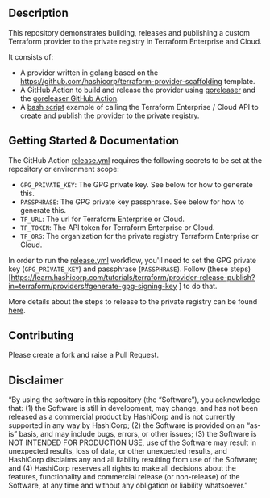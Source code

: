 ## Description

This repository demonstrates building, releases and publishing a custom Terraform provider to the private registry in Terraform Enterprise and Cloud.

It consists of:

- A provider written in golang based on the https://github.com/hashicorp/terraform-provider-scaffolding template.
- A GitHub Action to build and release the provider using [goreleaser](https://goreleaser.com/) and the [goreleaser GitHub Action](https://github.com/goreleaser/goreleaser-action).
- A [bash script](.github/scripts/private-provider-release.sh) example of calling the Terraform Enterprise / Cloud API to create and publish the provider to the private registry.

## Getting Started & Documentation

The GitHub Action [release.yml](release.yml) requires the following secrets to be set at the repository or environment scope:

- `GPG_PRIVATE_KEY`: The GPG private key. See below for how to generate this.
- `PASSPHRASE`: The GPG private key passphrase. See below for how to generate this.
- `TF_URL`: The url for Terraform Enterprise or Cloud.
- `TF_TOKEN`: The API token for Terraform Enterprise or Cloud.
- `TF_ORG`: The organization for the private registry Terraform Enterprise or Cloud. 

In order to run the [release.yml](.github/workflows/release.yml) workflow, you'll need to set the GPG private key (`GPG_PRIVATE_KEY`) and passphrase (`PASSPHRASE`). Follow (these steps)[https://learn.hashicorp.com/tutorials/terraform/provider-release-publish?in=terraform/providers#generate-gpg-signing-key
] to do that.

More details about the steps to release to the private registry can be found [here](https://www.terraform.io/cloud-docs/registry/publish-providers#publishing-a-provider-and-creating-a-version).


## Contributing
Please create a fork and raise a Pull Request.

## Disclaimer
“By using the software in this repository (the “Software”), you acknowledge that: (1) the Software is still in development, may change, and has not been released as a commercial product by HashiCorp and is not currently supported in any way by HashiCorp; (2) the Software is provided on an “as-is” basis, and may include bugs, errors, or other issues; (3) the Software is NOT INTENDED FOR PRODUCTION USE, use of the Software may result in unexpected results, loss of data, or other unexpected results, and HashiCorp disclaims any and all liability resulting from use of the Software; and (4) HashiCorp reserves all rights to make all decisions about the features, functionality and commercial release (or non-release) of the Software, at any time and without any obligation or liability whatsoever.”